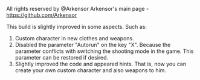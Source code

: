 All rights reserved by @Arkensor 
Arkensor's main page - https://github.com/Arkensor

This build is slightly improved in some aspects. Such as:
1) Custom character in new clothes and weapons.
2) Disabled the parameter "Autorun" on the key "X". Because the parameter conflicts with switching the shooting mode in the game. This parameter can be restored if desired.
3) Slightly improved the code and appeared hints. That is, now you can create your own custom character and also weapons to him. 
